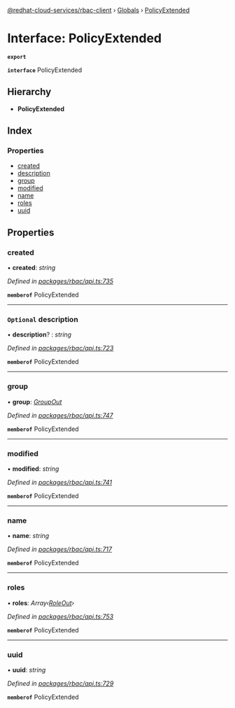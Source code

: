 [@redhat-cloud-services/rbac-client](../README.md) › [Globals](../globals.md) › [PolicyExtended](policyextended.md)

# Interface: PolicyExtended

**`export`** 

**`interface`** PolicyExtended

## Hierarchy

* **PolicyExtended**

## Index

### Properties

* [created](policyextended.md#created)
* [description](policyextended.md#optional-description)
* [group](policyextended.md#group)
* [modified](policyextended.md#modified)
* [name](policyextended.md#name)
* [roles](policyextended.md#roles)
* [uuid](policyextended.md#uuid)

## Properties

###  created

• **created**: *string*

*Defined in [packages/rbac/api.ts:735](https://github.com/RedHatInsights/javascript-clients/blob/master/packages/rbac/api.ts#L735)*

**`memberof`** PolicyExtended

___

### `Optional` description

• **description**? : *string*

*Defined in [packages/rbac/api.ts:723](https://github.com/RedHatInsights/javascript-clients/blob/master/packages/rbac/api.ts#L723)*

**`memberof`** PolicyExtended

___

###  group

• **group**: *[GroupOut](groupout.md)*

*Defined in [packages/rbac/api.ts:747](https://github.com/RedHatInsights/javascript-clients/blob/master/packages/rbac/api.ts#L747)*

**`memberof`** PolicyExtended

___

###  modified

• **modified**: *string*

*Defined in [packages/rbac/api.ts:741](https://github.com/RedHatInsights/javascript-clients/blob/master/packages/rbac/api.ts#L741)*

**`memberof`** PolicyExtended

___

###  name

• **name**: *string*

*Defined in [packages/rbac/api.ts:717](https://github.com/RedHatInsights/javascript-clients/blob/master/packages/rbac/api.ts#L717)*

**`memberof`** PolicyExtended

___

###  roles

• **roles**: *Array‹[RoleOut](roleout.md)›*

*Defined in [packages/rbac/api.ts:753](https://github.com/RedHatInsights/javascript-clients/blob/master/packages/rbac/api.ts#L753)*

**`memberof`** PolicyExtended

___

###  uuid

• **uuid**: *string*

*Defined in [packages/rbac/api.ts:729](https://github.com/RedHatInsights/javascript-clients/blob/master/packages/rbac/api.ts#L729)*

**`memberof`** PolicyExtended
